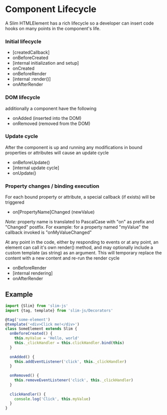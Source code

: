 # Component Lifecycle

A Slim HTMLElement has a rich lifecycle so a developer can insert code hooks on many points in the component's life.

### Initial lifecycle
- [createdCallback]
- onBeforeCreated
- [internal initialization and setup]
- onCreated
- onBeforeRender
- [internal :render()]
- onAfterRender

### DOM lifecycle
additionally a component have the following
- onAdded (inserted into the DOM)
- onRemoved (removed from the DOM)

### Update cycle
After the component is up and running any modifications in bound properties or attributes will cause an update cycle
- onBeforeUpdate()
- [internal update cycle]
- onUpdate()

### Property changes / binding execution
For each bound property or attribute, a special callback (if exists) will be triggered
- on[PropertyName]Changed (newValue)

*Note:* property name is translated to PascalCase with "on" as prefix and "Changed" postfix. For example: for a property named "myValue" the callback invoked is "onMyValueChanged"

At any point in the code, either by responding to events or at any point, an element can call it's own render() method, and may optionally include a custom template (as string) as an argument. This will temporary replace the content with a new content and re-run the render cycle
- onBeforeRender
- [internal rendering]
- onAfterRender

## Example
```javascript
import {Slim} from 'slim-js'
import {tag, template} from 'slim-js/Decorators'

@tag('some-element')
@template('<div>Click me!</div>')
class SomeElement extends Slim {
  onBeforeCreated() {
    this.myValue = 'Hello, world'
    this._clickHandler = this.clickHandler.bind(this)
  }
  
  onAdded() {
    this.addEventListener('click', this._clickHandler)
  }
  
  onRemoved() {
    this.removeEventListener('click', this._clickHandler)
  }
  
  clickHandler() {
    console.log('Click', this.myValue)
  }
}
```
